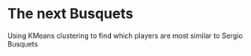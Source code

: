 # The next Busquets
Using KMeans clustering to find which players are most similar to Sergio Busquets
